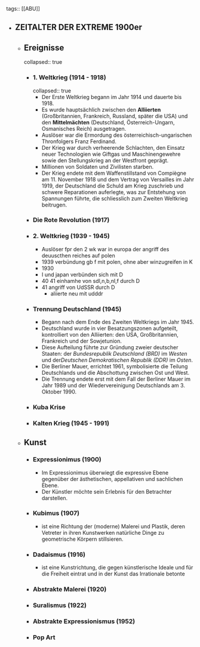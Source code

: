 tags:: [[ABU]]

- ## ZEITALTER DER EXTREME 1900er
	- ## Ereignisse
	  collapsed:: true
		- ###  1. Weltkrieg (1914 - 1918)
		  collapsed:: true
			- Der Erste Weltkrieg begann im Jahr 1914 und dauerte bis 1918.
			- Es wurde hauptsächlich zwischen den **Alliierten** (Großbritannien, Frankreich, Russland, später die USA) und den **Mittelmächten** (Deutschland, Österreich-Ungarn, Osmanisches Reich) ausgetragen.
			- Auslöser war die Ermordung des österreichisch-ungarischen Thronfolgers Franz Ferdinand.
			- Der Krieg war durch verheerende Schlachten, den Einsatz neuer Technologien wie Giftgas und Maschinengewehre sowie den Stellungskrieg an der Westfront geprägt.
			- Millionen von Soldaten und Zivilisten starben.
			- Der Krieg endete mit dem Waffenstillstand von Compiègne am 11. November 1918 und dem Vertrag von Versailles im Jahr 1919, der Deutschland die Schuld am Krieg zuschrieb und schwere Reparationen auferlegte, was zur Entstehung von Spannungen führte, die schliesslich zum Zweiten Weltkrieg beitrugen.
		- ### Die Rote Revolution (1917)
		- ### 2. Weltkrieg (1939 - 1945)
			- Auslöser fpr den 2 wk war in europa der angriff des deuuscthen reiches auf polen
			- 1939 verbündung gb f mit polen, ohne aber winzugreifen in K
			- 1930
			- I und japan verbünden sich mit D
			- 40 41 einhamhe von sdl,n,b,nl,f durch D
			- 41 angriff von UdSSR durch D
				- aliierte neu mit udddr
		- ### Trennung Deutschland (1945)
			- Begann nach dem Ende des Zweiten Weltkriegs im Jahr 1945.
			- Deutschland wurde in vier Besatzungszonen aufgeteilt, kontrolliert von den Alliierten: den USA, Großbritannien, Frankreich und der Sowjetunion.
			- Diese Aufteilung führte zur Gründung zweier deutscher Staaten: der *Bundesrepublik Deutschland (BRD)* im *Westen* und der*Deutschen Demokratischen Republik (DDR)*  im *Osten*.
			- Die Berliner Mauer, errichtet 1961, symbolisierte die Teilung Deutschlands und die Abschottung zwischen Ost und West.
			- Die Trennung endete erst mit dem Fall der Berliner Mauer im Jahr 1989 und der Wiedervereinigung Deutschlands am 3. Oktober 1990.
		- ### Kuba Krise
		- ### Kalten Krieg (1945 - 1991)
	- ## Kunst
		- ### Expressionimus (1900)
			- Im Expressionimus überwiegt die expressive Ebene gegenüber der ästhetischen, appellativen und sachlichen Ebene.
			- Der Künstler möchte sein Erlebnis für den Betrachter darstellen.
		- ### Kubimus (1907)
			- ist eine Richtung der (moderne) Malerei und Plastik, deren Vetreter in ihren Kunstwerken natürliche Dinge zu geometrische Körpern stillsieren.
		- ### Dadaismus (1916)
			- ist eine Kunstrichtung, die gegen künstlerische Ideale und für die Freiheit eintrat und in der Kunst das Irrationale betonte
		- ### Abstrakte Malerei (1920)
		- ### Suralismus (1922)
		- ### Abstrakte Expressionismus (1952)
		- ### Pop Art